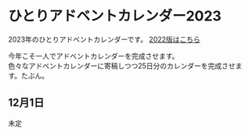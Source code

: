 # ひとりアドベントカレンダー2023

2023年のひとりアドベントカレンダーです。
[2022版はこちら](https://gist.github.com/Chroma7p/d3eccb3067d515bf8e919b22193ffc59)

今年こそ一人でアドベントカレンダーを完成させます。  
色々なアドベントカレンダーに寄稿しつつ25日分のカレンダーを完成させます。たぶん。  

## 12月1日 
未定
